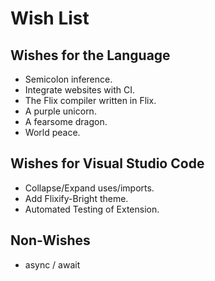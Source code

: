 # Wish List

## Wishes for the Language

- Semicolon inference.
- Integrate websites with CI.
- The Flix compiler written in Flix.
- A purple unicorn.
- A fearsome dragon.
- World peace.

## Wishes for Visual Studio Code

- Collapse/Expand uses/imports.
- Add Flixify-Bright theme.
- Automated Testing of Extension.

## Non-Wishes

- async / await

